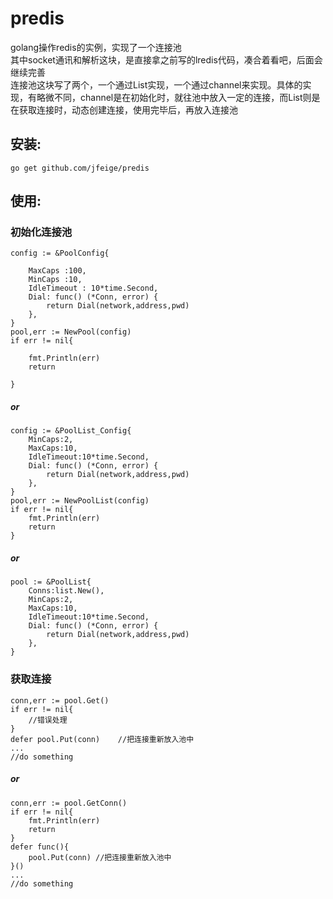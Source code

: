 # predis

golang操作redis的实例，实现了一个连接池<br/>其中socket通讯和解析这块，是直接拿之前写的lredis代码，凑合着看吧，后面会继续完善<br>连接池这块写了两个，一个通过List实现，一个通过channel来实现。具体的实现，有略微不同，channel是在初始化时，就往池中放入一定的连接，而List则是在获取连接时，动态创建连接，使用完毕后，再放入连接池

## 安装:

```
go get github.com/jfeige/predis
```


## 使用:

### 初始化连接池
```
config := &PoolConfig{

	MaxCaps :100,
	MinCaps :10,
	IdleTimeout : 10*time.Second,
	Dial: func() (*Conn, error) {
		return Dial(network,address,pwd)
	},
}
pool,err := NewPool(config)
if err != nil{

	fmt.Println(err)
	return
	
}
```
##### or
```
config := &PoolList_Config{
	MinCaps:2,
	MaxCaps:10,
	IdleTimeout:10*time.Second,
	Dial: func() (*Conn, error) {
		return Dial(network,address,pwd)
	},
}
pool,err := NewPoolList(config)
if err != nil{
	fmt.Println(err)
	return
}
```
##### or
```
pool := &PoolList{
	Conns:list.New(),
	MinCaps:2,
	MaxCaps:10,
	IdleTimeout:10*time.Second,
	Dial: func() (*Conn, error) {
		return Dial(network,address,pwd)
	},
}
```

### 获取连接
```
conn,err := pool.Get()
if err != nil{
	//错误处理
}
defer pool.Put(conn)	//把连接重新放入池中
...
//do something
```

##### or

```
conn,err := pool.GetConn()
if err != nil{
	fmt.Println(err)
	return
}
defer func(){
	pool.Put(conn) //把连接重新放入池中
}()
...
//do something
```
